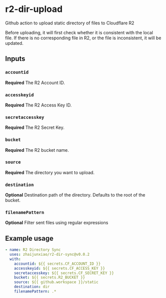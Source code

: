 # r2-dir-upload
Github action to upload static directory of files to Cloudflare R2

Before uploading, it will first check whether it is consistent with the local file. If there is no corresponding file in R2, or the file is inconsistent, it will be updated.

## Inputs

### `accountid`

**Required** The R2 Account ID.

### `accesskeyid`

**Required** The R2 Access Key ID.

### `secretaccesskey`

**Required** The R2 Secret Key.

### `bucket`
**Required** The R2 bucket name.

### `source`

**Required** The directory you want to upload.

### `destination`

**Optional** Destination path of the directory. Defaults to the root of the bucket.

### `filenamePattern`

**Optional** Filter sent files using regular expressions


## Example usage
```yaml
- name: R2 Directory Sync
  uses: zhaijunxiao/r2-dir-sync@v0.0.2
  with:
    accountid: ${{ secrets.CF_ACCOUNT_ID }}
    accesskeyid: ${{ secrets.CF_ACCESS_KEY }}
    secretaccesskey: ${{ secrets.CF_SECRET_KEY }}
    bucket: ${{ secrets.R2_BUCKET }}
    source: ${{ github.workspace }}/static
    destination: dir
    filenamePattern: .*
```